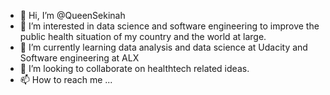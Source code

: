 - 👋 Hi, I’m @QueenSekinah
- 👀 I’m interested in data science and software engineering to improve the public health situation of my country and the world at large.
- 🌱 I’m currently learning data analysis and data science at Udacity and Software engineering at ALX
- 💞️ I’m looking to collaborate on healthtech related ideas.
- 📫 How to reach me ...

<!---
QueenSekinah/QueenSekinah is a ✨ special ✨ repository because its `README.md` (this file) appears on your GitHub profile.
You can click the Preview link to take a look at your changes.
--->
